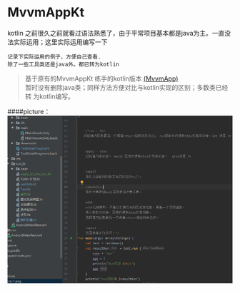 # MvvmAppKt
kotlin 之前很久之前就看过语法熟悉了，由于平常项目基本都是java为主。一直没法实际运用；这里实际运用编写一下

    记录下实际运用的例子，方便自己查看.
    除了一些工具类还是java外。都已转为kotlin
 
 
 >  基于原有的MvvmAppKt 练手的kotlin版本 [(MvvmApp)](https://mp.weixin.qq.com/s/d9QCoBP6kV9VSWvVldVVwA)  
 暂时没有删除java类；同样方法方便对比与kotlin实现的区别；多数类已经转 为kotlin编写。

####picture：
![MvvmAppKt-master](https://github.com/yezihengok/MvvmAppKt/blob/master/screenshots/device-1.png)

